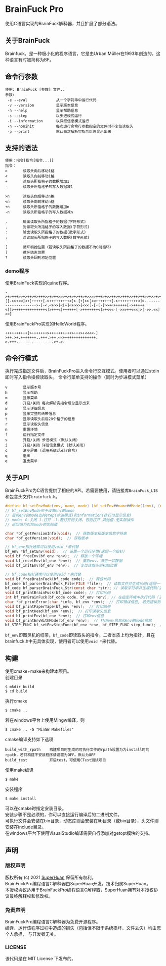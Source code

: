 # BrainFuck Pro
使用C语言实现的BrainFuck解释器，并且扩展了部分语法。
## 关于BrainFuck
Brainfuck，是一种极小化的程序语言，它是由Urban Müller在1993年创造的。这种语言有时被简称为BF。
## 命令行参数
```
使用: BrainFuck [参数] 文件..  
参数:  
 -e --eval             从一个字符串中运行代码  
 -v --version          显示版本信息 
 -h --help             显示帮助信息 
 -s --step             以步进模式运行
 -i --information      以详细信息模式运行
 -n --noninit          每次运行命令行参数指定的文件时不复位读取头
 -p --print            默认每次解析完指令后总显示出来
```
## 支持的语法
```
使用：指令[指令[指令...]]
指令：
>       读取头向后移动1格
<       读取头向前移动1格
+       读取头所指格子的数据增加1
-       读取头所指格子的写入数据减1

>n      读取头向后移动n格
<n      读取头向前移动n格
+n      读取头所指格子的数据增加n
-n      读取头所指格子的写入数据减n

.       输出读取头所指格子的数据(字符形式)
,       对读取头所指格子的写入数据(字符形式)
:       输出读取头所指格子的数据(数字形式)
;       对读取头所指格子的写入数据(数字形式)

[       循环初始位置（若读取头所指格子的数据不为0则循环）
]       循环结束位置
?       读取头回到初始位置
```
### demo程序
使用BrainFuck实现的quine程序。
```brainfuck
->+>+++>>+>++>+>+++>>+>++>>>+>+>+>++>+>>>>+++>+>>++>+>+++>>++>++>>+>>+>++>++>+>>>>+++>+>>>>++>++>>>>+>>++>+>+++>>>++>>++++++>>+>>++>+>>>>+++>>+++++>>+>+++>>>++>>++>>+>>++>+>+++>>>++>>+++++++++++++>>+>>++>+>+++>+>+++>>>++>>++++>>+>>++>+>>>>+++>>+++++>>>>++>>>>+>+>++>>+++>+>>>>+++>+>>>>+++>+>>>>+++>>++>++>+>+++>+>++>++>>>>>>++>+>+++>>>>>+++>>>++>+>+++>+>+>++>>>>>>++>>>+>>>++>+>>>>+++>+>>>+>>++>+>++++++++++++++++++>>>>+>+>>>+>>++>+>+++>>>++>>++++++++>>+>>++>+>>>>+++>>++++++>>>+>++>>+++>+>+>++>+>+++>>>>>+++>>>+>+>>++>+>+++>>>++>>++++++++>>+>>++>+>>>>+++>>++++>>+>+++>>>>>>++>+>+++>>+>++>>>>+>+>++>+>>>>+++>>+++>>>+[[->>+<<]<+]+++++[->+++++++++<]>.[+]>>[<<+++++++[->+++++++++<]>-.------------------->-[-<.<+>>]<[+]<+>>>]<<<[-[-[-[>>+<++++++[->+++++<]]>++++++++++++++<]>+++<]++++++[->+++++++<]>+<<<-[->>>++<<<]>[->>.<<]<<]
```
使用BrainFuckPro实现的HelloWorld程序。
```brainfuck
++++++++++[>+++++++>++++++++++>+++>+<<<<-]
>++.>+.+++++++..+++.>++.<<+++++++++++++++.
>.+++.------.--------.>+.>.
```
## 命令行模式
执行完成指定文件后，BrainFuckPro进入命令行交互模式。使用者可以通过stdin即时写入指令操控读取头。
命令行菜单支持的操作（同时为步进模式菜单）
```
v       显示版本号
h       显示帮助
m       显示菜单
d       开启/关闭 每次解析完指令后总显示出来
w       显示详细信息
p       显示完整的纸带信息
t       显示读取头前后20个格子的信息
r       显示读取头信息
n       重置环境
f       运行指定文件
s       开启/关闭 步进模式 (默认关闭)
i       开启/关闭 详细信息模式 (默认关闭)
c       清空屏幕 (调用系统clear命令)
q       退出
e       退出菜单
```
## 关于API
BrainFuckPro为C语言提供了相应的API。若需要使用，请链接库`BrainFuck_LIB`和包含头文件`brainfuck.h`。  
```c
#define bf_setEnvMode(env, name, mode) (bf_setEnv##name##Mode((env), (mode)))
// bf_setEnvMode用于设置enc的mode
// 目前env的mode支持step(步进模式)和information(执行时显示信息)
// mode: 0-关闭 1-打开 -1-若打开则关闭，否则打开 其他值-无实际操作
// 返回值为对应mode的实际值

char *bf_getVersionInfo(void);  // 获取版本和版本信息字符串
char *bf_getVersion(void);  // 获取版本

// bf_env指针通常可以使用void *来代替
bf_env *bf_setEnv(void);  // 设置一个运行环境(返回一个指针)
void bf_freeEnv(bf_env *env);  // 释放一个环境
void bf_resetEnv(bf_env *env);  // 重启env，清空一切数据
void bf_initEnv(bf_env *env);  // 复位读取头到初始位置

// bf_code指针通常可以使用void *来代替
void bf_freeBrainFuck(bf_code code);  // 释放代码
bf_code bf_parserBrainFuck_File(FILE *file);  // 读取文件并生成代码(返回一个code)
bf_code bf_parserBrainFuck_Str(const char *str); // 读取字符串并生成代码(返回一个code)
void bf_printBrainFuck(bf_code code); // 打印代码
int bf_runBrainFuck(bf_code code, bf_env *env); // 在指定环境中执行代码 (返回0表示无异常)
char *bf_printError(char *info, bf_env *env);  // 打印错误信息, 若无错误则不执行, 返回错误信息（若无则返回NULL）
void bf_printPaperTape(bf_env *env);  // 打印纸带
void bf_printHead(bf_env *env);  // 打印读取头信息
void bf_printEnv(bf_env *env);  // 打印env信息
void bf_printEnvWithMode(bf_env *env);  // 打印env信息和env的mode信息
bf_STEP_FUNC bf_setEnvStepFunc(bf_env *env, bf_STEP_FUNC step_func);  // 设置步进函数, 每次不仅时当用户输入m时则回调该函数(step_func)
```
`bf_env`即图灵机的纸带，`bf_code`即读取头的指令。二者本质上均为指针，且在brainfuck.h中无具体实现，使用者可以使用`void *`来代替。
## 构建
使用cmake+make来构建本项目。  
创建目录
```shell
$ mkdir build
$ cd build
```
执行cmake
```shell
$ cmake ..
```
若在windows平台上使用Mingw编译，则
```shell
$ cmake .. -G "MinGW Makefiles"
```
cmake编译支持如下选项
```
build_with_rpath    构建项目时生成的可执行文件的rpath设置为为install时的rpath，若只构建不安装程序请设置为OFF。默认为OFF
build_test          开启test，可使用CTest测试项目
```
使用make编译
```shell
$ make
```
安装程序
```shell
$ make install
```
可以在cmake时指定安装目录。    
安装步骤不是必须的，你可以直接运行编译后的二进制文件。  
可执行文件会安装在bin目录，动态库则会安装在lib目录（或bin目录），头文件则安装在include目录。  
在windows平台下使用VisualStudio编译需要自行添加对getopt模块的支持。
## 声明
### 版权声明
版权所有 (c) 2021 [SuperHuan](https://github.com/SuperH-0630) 保留所有权利。  
BrainFuckPro编程语言C解释器由SuperHuan开发，技术归属SuperHuan。  
本授权协议适用于BrainFuckPro编程语言C解释器，SuperHuan拥有对本授权协议最终解释权和修改权。  
### 免责声明
BrainFuckPro编程语言C解释器为免费开源程序。  
编译、运行该程序过程中造成的损失（包括但不限于系统损坏、文件丢失）均由您个人承担， 与开发者无关。
### LICENSE
该代码是在 MIT License 下发布的。
